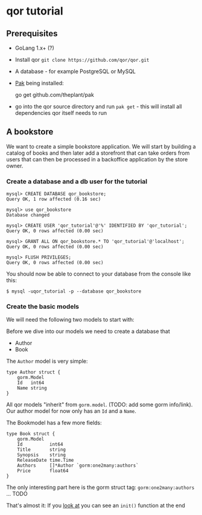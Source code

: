 # qor tutorial

## Prerequisites

* GoLang 1.x+ (?)

* Install qor `git clone https://github.com/qor/qor.git`

* A database - for example PostgreSQL or MySQL

* [Pak](https://github.com/theplant/pak) being installed:

    go get github.com/theplant/pak

* go into the qor source directory and run `pak get` - this will install all dependencies qor itself needs to run

## A bookstore

We want to create a simple bookstore application. We will start by building a catalog of books and then later add a storefront that can take orders from users that can then be processed in a backoffice application by the store owner.

### Create a database and a db user for the tutorial

    mysql> CREATE DATABASE qor_bookstore;
    Query OK, 1 row affected (0.16 sec)

    mysql> use qor_bookstore
    Database changed

    mysql> CREATE USER 'qor_tutorial'@'%' IDENTIFIED BY 'qor_tutorial';
    Query OK, 0 rows affected (0.00 sec)

    mysql> GRANT ALL ON qor_bookstore.* TO 'qor_tutorial'@'localhost';
    Query OK, 0 rows affected (0.00 sec)

    mysql> FLUSH PRIVILEGES;
    Query OK, 0 rows affected (0.00 sec)

You should now be able to connect to your database from the console like this:

    $ mysql -uqor_tutorial -p --database qor_bookstore

### Create the basic models

We will need the following two models to start with:

Before we dive into our models we need to create a database that

* Author
* Book

The `Author` model is very simple:

    type Author struct {
	    gorm.Model
	    Id   int64
	    Name string
    }

All qor models "inherit" from `gorm.model`. (TODO: add some gorm info/link).
Our author model for now only has an `Id` and a `Name`.

The Bookmodel has a few more fields:

    type Book struct {
    	gorm.Model
    	Id          int64
    	Title       string
    	Synopsis    string
    	ReleaseDate time.Time
    	Authors     []*Author `gorm:one2many:authors`
    	Price       float64
    }

The only interesting part here is the gorm struct tag: `gorm:one2many:authors` ... TODO

That's almost it: If you [look at](https://github.com/fvbock/qor/tree/master/example/tutorial/models.go) you can see an `init()` function at the end
